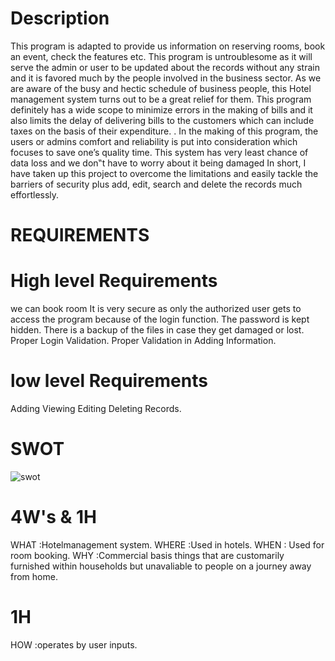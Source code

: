 # Description
This program is adapted to provide us information on reserving rooms, book an event, check the features etc. This program is untroublesome as it will serve the admin or user to be updated about the records without any strain and it is favored much by the people involved in the business sector. As we are aware of the busy and hectic schedule of business people, this Hotel management system turns out to be a great relief for them. This program definitely has a wide scope to minimize errors in the making of bills and it also limits the delay of delivering bills to the customers which can include taxes on the basis of their expenditure. . In the making of this program, the users or admins comfort and reliability is put into consideration which focuses to save one’s quality time.  This system has very least chance of data loss and we don‟t have to worry about it being damaged
In short, I have taken up this project to overcome the limitations and easily tackle the barriers of security plus add, edit, search and delete the records much effortlessly.



# REQUIREMENTS


# High level Requirements
 we can book room
 It is very secure as only the authorized user gets to access the program because of the login function.
 The password is kept hidden.
 There is a backup of the files in case they get damaged or lost.
  Proper Login Validation.
 Proper Validation in Adding Information.

# low level Requirements
Adding
Viewing
Editing
Deleting Records.
# SWOT

![swot ](https://user-images.githubusercontent.com/74053403/155262667-1c8256fb-f304-45be-a7c2-fb026ec27d18.png)


# 4W's & 1H

WHAT :Hotelmanagement system.
WHERE :Used in hotels.
WHEN : Used for room booking.
WHY :Commercial basis things that are customarily furnished within households but unavaliable to people on a journey away from home.
# 1H
HOW :operates by user inputs.
